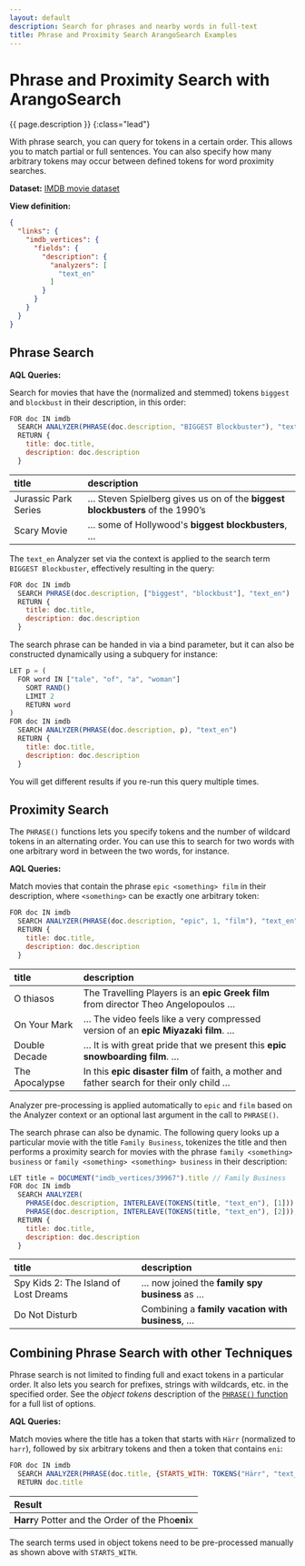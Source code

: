 ```yaml
---
layout: default
description: Search for phrases and nearby words in full-text
title: Phrase and Proximity Search ArangoSearch Examples
---
```

# Phrase and Proximity Search with ArangoSearch

{{ page.description }}
{:class="lead"}

With phrase search, you can query for tokens in a certain order. This allows
you to match partial or full sentences. You can also specify how many arbitrary
tokens may occur between defined tokens for word proximity searches.

**Dataset:** [IMDB movie dataset](arangosearch-example-datasets.html#imdb-movie-dataset)

**View definition:**

```json
{
  "links": {
    "imdb_vertices": {
      "fields": {
        "description": {
          "analyzers": [
            "text_en"
          ]
        }
      }
    }
  }
}
```

## Phrase Search

**AQL Queries:**

Search for movies that have the (normalized and stemmed) tokens `biggest` and
`blockbust` in their description, in this order:

```js
FOR doc IN imdb
  SEARCH ANALYZER(PHRASE(doc.description, "BIGGEST Blockbuster"), "text_en")
  RETURN {
    title: doc.title,
    description: doc.description
  }
```

| title | description |
|:------|:------------|
| Jurassic Park Series | … Steven Spielberg gives us on of the **biggest blockbusters** of the 1990’s |
| Scary Movie	| … some of Hollywood's **biggest blockbusters**, …

The `text_en` Analyzer set via the context is applied to the search term
`BIGGEST Blockbuster`, effectively resulting in the query:

```js
FOR doc IN imdb
  SEARCH PHRASE(doc.description, ["biggest", "blockbust"], "text_en")
  RETURN {
    title: doc.title,
    description: doc.description
  }
```

The search phrase can be handed in via a bind parameter, but it can also be
constructed dynamically using a subquery for instance:

```js
LET p = (
  FOR word IN ["tale", "of", "a", "woman"]
    SORT RAND()
    LIMIT 2
    RETURN word
)
FOR doc IN imdb
  SEARCH ANALYZER(PHRASE(doc.description, p), "text_en")
  RETURN {
    title: doc.title,
    description: doc.description
  }
```

You will get different results if you re-run this query multiple times.

## Proximity Search

The `PHRASE()` functions lets you specify tokens and the number of wildcard
tokens in an alternating order. You can use this to search for two words with
one arbitrary word in between the two words, for instance.

**AQL Queries:**

Match movies that contain the phrase `epic <something> film` in their
description, where `<something>` can be exactly one arbitrary token:

```js
FOR doc IN imdb
  SEARCH ANALYZER(PHRASE(doc.description, "epic", 1, "film"), "text_en")
  RETURN {
    title: doc.title,
    description: doc.description
  }
```

| title | description |
|:------|:------------|
| O thiasos | The Travelling Players is an **epic Greek film** from director Theo Angelopoulos …
| On Your Mark | … The video feels like a very compressed version of an **epic Miyazaki film**. …
| Double Decade	| … It is with great pride that we present this **epic snowboarding film**. …
| The Apocalypse | In this **epic disaster film** of faith, a mother and father search for their only child …

Analyzer pre-processing is applied automatically to `epic` and `film` based on
the Analyzer context or an optional last argument in the call to `PHRASE()`.

The search phrase can also be dynamic. The following query looks up a
particular movie with the title `Family Business`, tokenizes the title and then
performs a proximity search for movies with the phrase
`family <something> business` or `family <something> <something> business` in
their description:

```js
LET title = DOCUMENT("imdb_vertices/39967").title // Family Business
FOR doc IN imdb
  SEARCH ANALYZER(
    PHRASE(doc.description, INTERLEAVE(TOKENS(title, "text_en"), [1])) OR
    PHRASE(doc.description, INTERLEAVE(TOKENS(title, "text_en"), [2])), "text_en")
  RETURN {
    title: doc.title,
    description: doc.description
  }
```

| title | description |
|:------|:------------|
| Spy Kids 2: The Island of Lost Dreams | … now joined the **family spy business** as … |
| Do Not Disturb | Combining a **family vacation with business**, … |

## Combining Phrase Search with other Techniques

Phrase search is not limited to finding full and exact tokens in a particular
order. It also lets you search for prefixes, strings with wildcards, etc. in
the specified order. See the _object tokens_ description of the
[`PHRASE()` function](aql/functions-arangosearch.html#phrase) for a full list
of options.

**AQL Queries:**

Match movies where the title has a token that starts with `Härr` (normalized to
`harr`), followed by six arbitrary tokens and then a token that contains `eni`:

```js
FOR doc IN imdb
  SEARCH ANALYZER(PHRASE(doc.title, {STARTS_WITH: TOKENS("Härr", "text_en")[0]}, 6, {WILDCARD: "%eni%"}), "text_en")
  RETURN doc.title
```

| Result |
|:-------|
| **Harr**y Potter and the Order of the Pho**eni**x |

The search terms used in object tokens need to be pre-processed manually as
shown above with `STARTS_WITH`.
